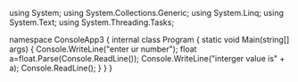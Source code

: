 using System;
using System.Collections.Generic;
using System.Linq;
using System.Text;
using System.Threading.Tasks;

namespace ConsoleApp3
{
    internal class Program
    {
        static void Main(string[] args)
        {
            Console.WriteLine("enter ur number");
            float a=float.Parse(Console.ReadLine());
            Console.WriteLine("interger value is" + a);
            Console.ReadLine();
        }
    }
}

